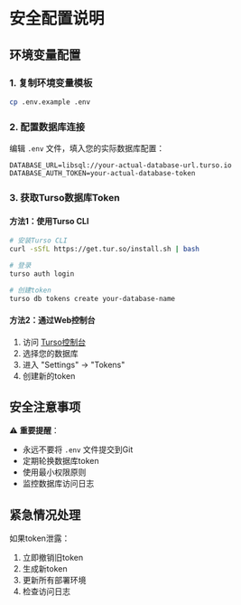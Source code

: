 # 安全配置说明

## 环境变量配置

### 1. 复制环境变量模板
```bash
cp .env.example .env
```

### 2. 配置数据库连接
编辑 `.env` 文件，填入您的实际数据库配置：

```env
DATABASE_URL=libsql://your-actual-database-url.turso.io
DATABASE_AUTH_TOKEN=your-actual-database-token
```

### 3. 获取Turso数据库Token

#### 方法1：使用Turso CLI
```bash
# 安装Turso CLI
curl -sSfL https://get.tur.so/install.sh | bash

# 登录
turso auth login

# 创建token
turso db tokens create your-database-name
```

#### 方法2：通过Web控制台
1. 访问 [Turso控制台](https://turso.tech/app)
2. 选择您的数据库
3. 进入 "Settings" -> "Tokens"
4. 创建新的token

## 安全注意事项

⚠️ **重要提醒**：
- 永远不要将 `.env` 文件提交到Git
- 定期轮换数据库token
- 使用最小权限原则
- 监控数据库访问日志

## 紧急情况处理

如果token泄露：
1. 立即撤销旧token
2. 生成新token
3. 更新所有部署环境
4. 检查访问日志 